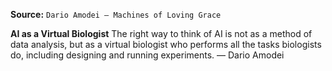 **Source:** `Dario Amodei — Machines of Loving Grace`

**AI as a Virtual Biologist**
The right way to think of AI is not as a method of data analysis, but as a virtual biologist who performs all the tasks biologists do, including designing and running experiments. — Dario Amodei

